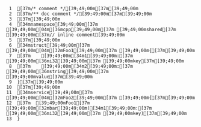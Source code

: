      1	[37m/* comment */[39;49;00m[37m[39;49;00m
     2	[37m/** doc comment */[39;49;00m[37m[39;49;00m
     3	[37m[39;49;00m
     4	[34mnamespace[39;49;00m[37m [39;49;00m[04m[36mcpp[39;49;00m[37m [39;49;00mshared[37m [39;49;00m[37m// inline comment[39;49;00m
     5	[37m[39;49;00m
     6	[34mstruct[39;49;00m[37m [39;49;00m[04m[32mFoo1[39;49;00m[37m [39;49;00m{[37m[39;49;00m
     7	[37m    [39;49;00m[34m1[39;49;00m:[37m [39;49;00m[36mi32[39;49;00m[37m [39;49;00mkey[37m[39;49;00m
     8	[37m    [39;49;00m[34m2[39;49;00m:[37m [39;49;00m[36mstring[39;49;00m[37m [39;49;00mvalue[37m[39;49;00m
     9	}[37m[39;49;00m
    10	[37m[39;49;00m
    11	[34mservice[39;49;00m[37m [39;49;00m[04m[32mFoo2[39;49;00m[37m [39;49;00m{[37m[39;49;00m
    12	[37m  [39;49;00mFoo1[37m [39;49;00m[32mbar[39;49;00m([34m1[39;49;00m:[37m [39;49;00m[36mi32[39;49;00m[37m [39;49;00mkey)[37m[39;49;00m
    13	}
